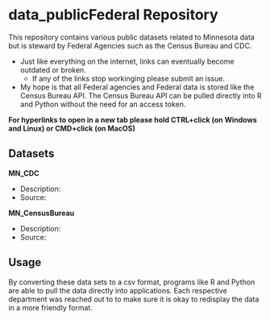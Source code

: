 # data_publicFederal Repository

This repository contains various public datasets related to Minnesota data but is steward by Federal Agencies such as the Census Bureau and CDC.
   - Just like everything on the internet, links can eventually become outdated or broken.
      - If any of the links stop workinging please submit an issue. 
   - My hope is that all Federal agencies and Federal data is stored like the Census Bureau API. The Census Bureau API can be pulled directly into R and Python without the need for an access token.

**For hyperlinks to open in a new tab please hold CTRL+click (on Windows and Linux) or CMD+click (on MacOS)**  

## Datasets

**MN_CDC**
   - Description: 
   - Source: 

**MN_CensusBureau**
   - Description: 
   - Source: 

     
## Usage

By converting these data sets to a csv format, programs like R and Python are able to pull the data directly into applications.
Each respective department was reached out to to make sure it is okay to redisplay the data in a more friendly format. 

